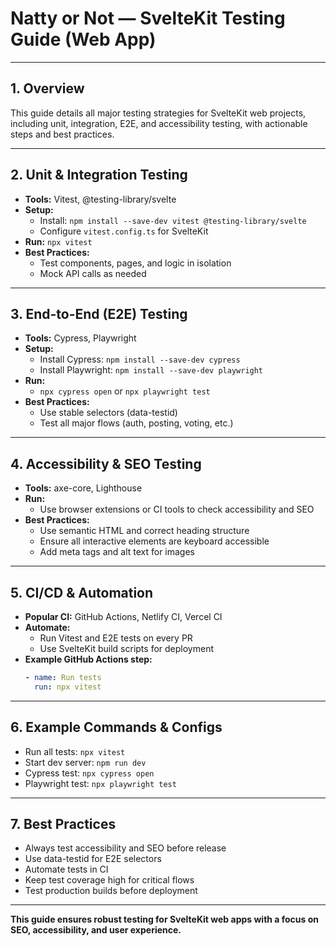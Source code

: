 # Natty or Not — SvelteKit Testing Guide (Web App)

---

## 1. Overview

This guide details all major testing strategies for SvelteKit web projects, including unit, integration, E2E, and accessibility testing, with actionable steps and best practices.

---

## 2. Unit & Integration Testing

- **Tools:** Vitest, @testing-library/svelte
- **Setup:**
  - Install: `npm install --save-dev vitest @testing-library/svelte`
  - Configure `vitest.config.ts` for SvelteKit
- **Run:** `npx vitest`
- **Best Practices:**
  - Test components, pages, and logic in isolation
  - Mock API calls as needed

---

## 3. End-to-End (E2E) Testing

- **Tools:** Cypress, Playwright
- **Setup:**
  - Install Cypress: `npm install --save-dev cypress`
  - Install Playwright: `npm install --save-dev playwright`
- **Run:**
  - `npx cypress open` or `npx playwright test`
- **Best Practices:**
  - Use stable selectors (data-testid)
  - Test all major flows (auth, posting, voting, etc.)

---

## 4. Accessibility & SEO Testing

- **Tools:** axe-core, Lighthouse
- **Run:**
  - Use browser extensions or CI tools to check accessibility and SEO
- **Best Practices:**
  - Use semantic HTML and correct heading structure
  - Ensure all interactive elements are keyboard accessible
  - Add meta tags and alt text for images

---

## 5. CI/CD & Automation

- **Popular CI:** GitHub Actions, Netlify CI, Vercel CI
- **Automate:**
  - Run Vitest and E2E tests on every PR
  - Use SvelteKit build scripts for deployment
- **Example GitHub Actions step:**
  ```yaml
  - name: Run tests
    run: npx vitest
  ```

---

## 6. Example Commands & Configs

- Run all tests: `npx vitest`
- Start dev server: `npm run dev`
- Cypress test: `npx cypress open`
- Playwright test: `npx playwright test`

---

## 7. Best Practices

- Always test accessibility and SEO before release
- Use data-testid for E2E selectors
- Automate tests in CI
- Keep test coverage high for critical flows
- Test production builds before deployment

---

**This guide ensures robust testing for SvelteKit web apps with a focus on SEO, accessibility, and user experience.** 
